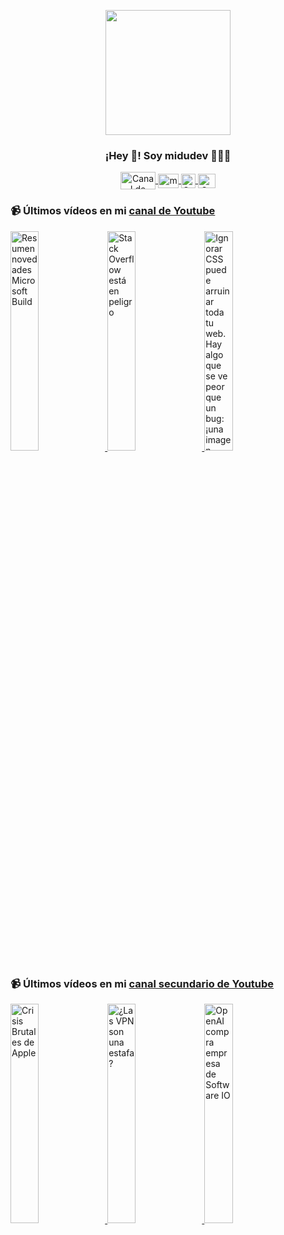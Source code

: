 <p align="center" width="300">
   <img align="center" width="200" src="https://user-images.githubusercontent.com/1561955/106762302-fda9de00-6635-11eb-99be-3ef744e60c0e.png" />
   <h3 align="center">¡Hey 👋! Soy midudev 👨🏻‍💻</h3>
</p>

<p align="center">
   <a href="https://twitch.tv/midudev" target="blank">
    <img align="center" src="https://upload.wikimedia.org/wikipedia/commons/c/ce/Twitch_logo_2019.svg" alt="Canal de Twitch de midudev" height="28px" width="56px" />
  </a>
  <span style="width: 8px;"> </span>
   <a href="https://youtube.com/midudev" target="blank">
    <img align="center" src="https://upload.wikimedia.org/wikipedia/commons/0/09/YouTube_full-color_icon_%282017%29.svg" alt="midudev" height="23px" width="33px" />
  </a>
  <span style="width: 8px;"> </span>
  <a href="https://instagram.com/midu.dev" target="blank">
    <img align="center" src="https://upload.wikimedia.org/wikipedia/commons/e/e7/Instagram_logo_2016.svg" alt="Canal de Instagram de midu.dev" height="23px" width="23px" />
  </a>
  <span style="width: 8px;"> </span>
  <a href="https://twitter.com/midudev" target="blank">
    <img align="center" src="https://upload.wikimedia.org/wikipedia/commons/thumb/6/6f/Logo_of_Twitter.svg/2491px-Logo_of_Twitter.svg.png" alt="Canal de Twitter de midudev" height="23px" width="28px" />
  </a>
</p>

### 📹 Últimos vídeos en mi [canal de Youtube](https://youtube.com/midudev?sub_confirmation=1)

<a href='https://youtu.be/snnL5ed16U8' target='_blank'>
  <img width='30%' src='https://img.youtube.com/vi/snnL5ed16U8/mqdefault.jpg' alt='Resumen novedades Microsoft Build' />
</a>
<a href='https://youtu.be/9mOAZn2aR-8' target='_blank'>
  <img width='30%' src='https://img.youtube.com/vi/9mOAZn2aR-8/mqdefault.jpg' alt='Stack Overflow está en peligro' />
</a>
<a href='https://youtu.be/iQFgkNt6sLg' target='_blank'>
  <img width='30%' src='https://img.youtube.com/vi/iQFgkNt6sLg/mqdefault.jpg' alt='Ignorar CSS puede arruinar toda tu web.  Hay algo que se ve peor que un bug: ¡una imagen estirada qu' />
</a>

### 📹 Últimos vídeos en mi [canal secundario de Youtube](https://youtube.com/midulive?sub_confirmation=1)

<a href='https://youtu.be/dvGeCdaVlLg' target='_blank'>
  <img width='30%' src='https://img.youtube.com/vi/dvGeCdaVlLg/mqdefault.jpg' alt='Crisis Brutales de Apple' />
</a>
<a href='https://youtu.be/XiTE_o7mHgI' target='_blank'>
  <img width='30%' src='https://img.youtube.com/vi/XiTE_o7mHgI/mqdefault.jpg' alt='¿Las VPN son una estafa?' />
</a>
<a href='https://youtu.be/iR_bX79iBzQ' target='_blank'>
  <img width='30%' src='https://img.youtube.com/vi/iR_bX79iBzQ/mqdefault.jpg' alt='OpenAI compra empresa de Software IO' />
</a>
